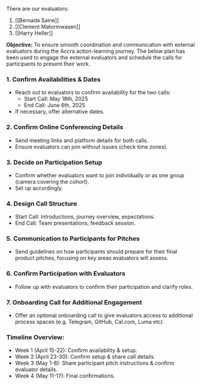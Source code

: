 There are our evaluators: 

1. [[Bernada Saine]]
2. [[Clement Matormwasen]]
3. [[Harry Heller]]

**Objective:** To ensure smooth coordination and communication with external evaluators during the Accra action-learning journey. The below plan has been used to engage the external evaluators and schedule the calls for participants to present their work.

### 1. Confirm Availabilities & Dates  
- Reach out to evaluators to confirm availability for the two calls:  
  - Start Call: May 18th, 2025  
  - End Call: June 6th, 2025  
- If necessary, offer alternative dates.
### 2. Confirm Online Conferencing Details  
- Send meeting links and platform details for both calls.  
- Ensure evaluators can join without issues (check time zones).
### 3. Decide on Participation Setup  
- Confirm whether evaluators want to join individually or as one group (camera covering the cohort).  
- Set up accordingly.
### 4. Design Call Structure  
- Start Call: Introductions, journey overview, expectations.  
- End Call: Team presentations, feedback session.
### 5. Communication to Participants for Pitches  
- Send guidelines on how participants should prepare for their final product pitches, focusing on key areas evaluators will assess.
### 6. Confirm Participation with Evaluators  
- Follow up with evaluators to confirm their participation and clarify roles.  
### 7. Onboarding Call for Additional Engagement  
- Offer an optional onboarding call to give evaluators access to additional process spaces (e.g. Telegram, GitHub, Cal.com, Luma etc).

### Timeline Overview:  
- Week 1 (April 15-22): Confirm availability & setup.  
- Week 2 (April 23-30): Confirm setup & share call details.  
- Week 3 (May 1-8): Share participant pitch instructions & confirm evaluator details.  
- Week 4 (May 11-17): Final confirmations.